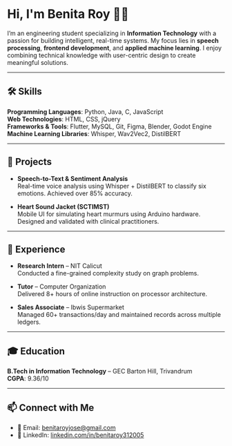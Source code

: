 # Hi, I'm Benita Roy 👩‍💻

I’m an engineering student specializing in **Information Technology** with a passion for building intelligent, real-time systems. My focus lies in **speech processing**, **frontend development**, and **applied machine learning**. I enjoy combining technical knowledge with user-centric design to create meaningful solutions.

---

## 🛠️ Skills

**Programming Languages**: Python, Java, C, JavaScript  
**Web Technologies**: HTML, CSS, jQuery  
**Frameworks & Tools**: Flutter, MySQL, Git, Figma, Blender, Godot Engine 
**Machine Learning Libraries**: Whisper, Wav2Vec2, DistilBERT  



---

## 📌 Projects

- **Speech-to-Text & Sentiment Analysis**  
  Real-time voice analysis using Whisper + DistilBERT to classify six emotions. Achieved over 85% accuracy.

- **Heart Sound Jacket (SCTIMST)**  
  Mobile UI for simulating heart murmurs using Arduino hardware. Designed and validated with clinical practitioners.

---

## 💼 Experience

- **Research Intern** – NIT Calicut  
  Conducted a fine-grained complexity study on graph problems.

- **Tutor** – Computer Organization  
  Delivered 8+ hours of online instruction on processor architecture.

- **Sales Associate** – Ibwis Supermarket  
  Managed 60+ transactions/day and maintained records across multiple ledgers.

---

## 🎓 Education

**B.Tech in Information Technology** – GEC Barton Hill, Trivandrum  
**CGPA**: 9.36/10

---

## 📫 Connect with Me

- 📧 Email: [benitaroyjose@gmail.com](mailto:benitaroyjose@gmail.com)  
- 💼 LinkedIn: [linkedin.com/in/benitaroy312005](https://linkedin.com/in/benitaroy312005)
